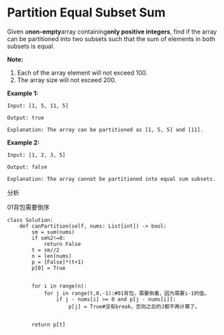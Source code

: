 # Partition Equal Subset Sum

Given a**non-empty**array containing**only positive integers**, find if the array can be partitioned into two subsets such that the sum of elements in both subsets is equal.

**Note:**

1. Each of the array element will not exceed 100.
2. The array size will not exceed 200.

**Example 1:**

```text
Input: [1, 5, 11, 5]

Output: true

Explanation: The array can be partitioned as [1, 5, 5] and [11].
```

**Example 2:**

```text
Input: [1, 2, 3, 5]

Output: false

Explanation: The array cannot be partitioned into equal sum subsets.
```

分析

01背包需要倒序

```text
class Solution:
    def canPartition(self, nums: List[int]) -> bool:
        sm = sum(nums)
        if sm%2!=0:
            return False
        t = sm//2
        n = len(nums)
        p = [False]*(t+1)
        p[0] = True


        for i in range(n):
            for j in range(t,0,-1):#01背包，需要倒着，因为需要i-1的值。
                if j - nums[i] >= 0 and p[j - nums[i]]:
                    p[j] = True#没有break，否则之后的J都不再计算了。


        return p[t]
```

